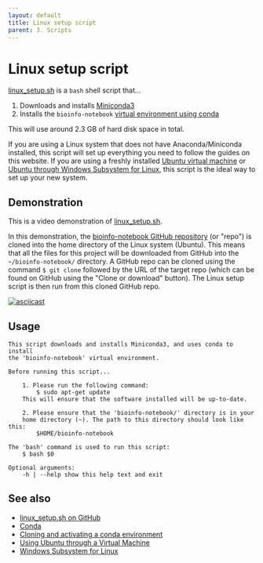 ```yaml
---
layout: default
title: Linux setup script
parent: 3. Scripts
---
```


# Linux setup script

[linux_setup.sh](../scripts/linux_setup.sh) is a `bash` shell script that...

1. Downloads and installs [Miniconda3](conda.md)
2. Installs the `bioinfo-notebook` [virtual environment using conda](conda.md#cloning-and-activating-a-conda-environment)

This will use around 2.3 GB of hard disk space in total.

If you are using a Linux system that does not have Anaconda/Miniconda installed, this script will set up everything you need to follow the guides on this website.
If you are using a freshly installed [Ubuntu virtual machine](ubuntu_virtualbox.md) or [Ubuntu through Windows Subsystem for Linux](wsl.md), this script is the ideal way to set up your new system.

## Demonstration

This is a video demonstration of [linux_setup.sh](../scripts/linux_setup.sh).

In this demonstration, the [bioinfo-notebook GitHub repository](https://github.com/rnnh/bioinfo-notebook) (or "repo") is cloned into the home directory of the Linux system (Ubuntu).
This means that all the files for this project will be downloaded from GitHub into the `~/bioinfo-notebook/` directory.
A GitHub repo can be cloned using the command `$ git clone` followed by the URL of the target repo (which can be found on GitHub using the "Clone or download" button).
The Linux setup script is then run from this cloned GitHub repo.

[![asciicast](https://asciinema.org/a/314853.svg)](https://asciinema.org/a/314853?autoplay=1)

## Usage

```
This script downloads and installs Miniconda3, and uses conda to install
the 'bioinfo-notebook' virtual environment.

Before running this script...

	1. Please run the following command:
		$ sudo apt-get update
	This will ensure that the software installed will be up-to-date.

	2. Please ensure that the 'bioinfo-notebook/' directory is in your
	home directory (~). The path to this directory should look like this:
		$HOME/bioinfo-notebook

The 'bash' command is used to run this script:
	$ bash $0

Optional arguments:
	-h | --help	show this help text and exit
```

## See also

- [linux_setup.sh on GitHub](https://github.com/rnnh/bioinfo-notebook/blob/master/scripts/linux_setup.sh)
- [Conda](conda.md)
- [Cloning and activating a conda environment](conda.md#cloning-and-activating-a-conda-environment)
- [Using Ubuntu through a Virtual Machine](ubuntu_virtualbox.md)
- [Windows Subsystem for Linux](wsl.md)

